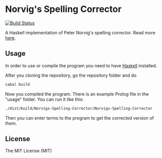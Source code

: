 Norvig's Spelling Corrector
===== 

[![Build Status](https://secure.travis-ci.org/MarcoSero/Norvigs-Spelling-Corrector.svg)](http://travis-ci.org/MarcoSero/Norvigs-Spelling-Corrector)

A Haskell implementation of Peter Norvig's spelling corrector. Read more [here](http://marcosero.com/blog/norvig-haskell-spelling-corrector/).

## Usage

In order to use or compile the program you need to have [Haskell](http://www.haskell.org/) installed.

After you cloning the repository, go the repository folder and do

```bash
cabal build
```

Now you compiled the program. There is an example Prolog file in the "usage" folder. You can run it like this:

```bash
./dist/build/Norvigs-Spelling-Corrector/Norvigs-Spelling-Corrector
```

Then you can enter terms to the program to get the corrected version of them.

## License

The MIT License (MIT)

